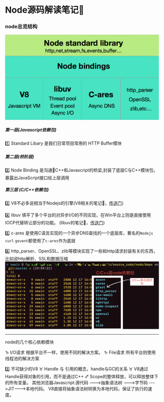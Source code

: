# Node源码解读笔记📒


### node总览结构
![](/blog_assets/node_framework.png)  

##### 第一层(Javascript依赖包)
1️⃣ Standard Libary 是我们日常项目常用的 HTTP Buffer模块  

##### 第二层(桥阶层)
2️⃣  Node Binding 是沟通C++和Javascript的桥梁,封装了底层C与C++模块包，暴露出JavaScript接口给上层调用  

##### 第三层 (C/C++依赖包)
3️⃣ V8不必多说相当于Nodejs的引擎(V8相关的笔记📒，[传送门](/node/v8/v8.md))

4️⃣ libuv 填平了多个平台的对异步I/O的不同实现，在Win平台上则是直接使用IOCP代替转让部分的功能。 (libuv的笔记📒，[传送门](/node/core/libuv/libUV.md))

5️⃣ c-ares 是使用C语言实现的一个异步DNS查找的一个底层库，著名的`Nodejs` `curl` `gevent`都使用了`c-ares`作为底层

6️⃣ http_parser、OpenSSL、zlib等模块实现了一些和http请求封装有关的东西，比如说http解析、SSL和数据压缩
![](/blog_assets/node_source.png)

___
node的几个核心依赖模块

♑️ I/O请求  根据平台不一样，使用不同的解决方案。
♑️ File请求 所有平台则使用线程池的解决方案

3️⃣ 不可缺少的V8
♉️ Handle 与 引用的概念，handle与GC的关系
♉️ V8通过Handle获得对象的引用，而不是通过C++
♐️ Scope的整体释放，可以释放整体下的所有变量。
其他浏览器Javascript:源代码 --->抽象语法树 --->字节码 --->JIT--->本地代码。
V8直接将抽象语法树转换为本地代码，保证了执行的速度。